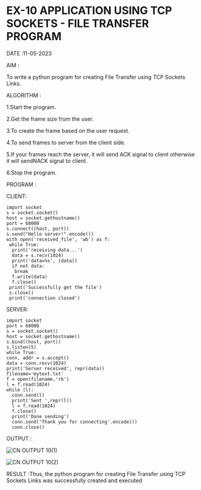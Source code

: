 # EX-10 APPLICATION USING TCP SOCKETS - FILE TRANSFER PROGRAM

DATE :11-05-2023

AIM :


To write a python program for creating File Transfer using TCP Sockets Links.


ALGORITHM :

1.Start the program.

2.Get the frame size from the user.

3.To create the frame based on the user request.

4.To send frames to server from the client side.

5.If your frames reach the server, it will send ACK signal to client otherwise it will sendNACK signal to client.

6.Stop the program.



PROGRAM :

CLIENT:
```
import socket
s = socket.socket()
host = socket.gethostname()
port = 60000
s.connect((host, port))
s.send("Hello server!".encode())
with open('received_file', 'wb') as f:
 while True:
  print('receiving data...')
  data = s.recv(1024)
  print('data=%s', (data))
  if not data:
   break
  f.write(data)
  f.close()
 print('Successfully get the file')
 s.close()
 print('connection closed')
 ```
 SERVER:
 ```
 import socket 
port = 60000 
s = socket.socket() 
host = socket.gethostname() 
s.bind((host, port)) 
s.listen(5) 
while True:
 conn, addr = s.accept() 
 data = conn.recv(1024)
 print('Server received', repr(data))
 filename='mytext.txt'
 f = open(filename,'rb')
 l = f.read(1024)
 while (l):
   conn.send(l)
   print('Sent ',repr(l))
   l = f.read(1024)
   f.close()
   print('Done sending')
   conn.send('Thank you for connecting'.encode())
   conn.close()
   ```



OUTPUT :

![CN OUTPUT 10(1)](https://github.com/kancharlaNarmadha/EX-10/assets/119559316/1b04b7b6-f6d6-4f8b-b2b1-7f7c12d0f801)


![CN OUTPUT 10(2)](https://github.com/kancharlaNarmadha/EX-10/assets/119559316/8ee8ea73-fd13-448c-b2c0-2c656097afe7)






RESULT :Thus, the python program for creating File Transfer using TCP Sockets Links was successfully created and executed

